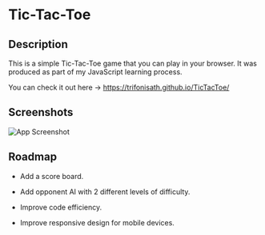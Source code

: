 # Tic-Tac-Toe

## Description

This is a simple Tic-Tac-Toe game that you can play in your browser.
It was produced as part of my JavaScript learning process.

You can check it out here -> https://trifonisath.github.io/TicTacToe/

## Screenshots

![App Screenshot](https://via.placeholder.com/468x300?text=App+Screenshot+Here)

## Roadmap

- Add a score board.

- Add opponent AI with 2 different levels of difficulty.

- Improve code efficiency.

- Improve responsive design for mobile devices.
